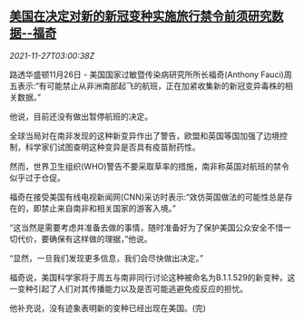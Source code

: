 <!--1637983862000-->
[美国在决定对新的新冠变种实施旅行禁令前须研究数据--福奇](https://cn.reuters.com/article/us-fauci-covid-travel-restriction-1127-idCNKBS2IC039)
------

<div><i>2021-11-27T03:00:38Z</i></div><p>路透华盛顿11月26日 - 美国国家过敏暨传染病研究所所长福奇(Anthony Fauci)周五表示:“有可能禁止从非洲南部起飞的航班，正在加紧收集新的新冠变异毒株的相关数据。”</p><p>他说，目前还没有做出暂停航班的决定。</p><p>全球当局对在南非发现的这种新变异作出了警告，欧盟和英国等国加强了边境控制，科学家们试图查明这种变异是否具有疫苗耐药性。</p><p>然而，世界卫生组织(WHO)警告不要采取草率的措施，南非称英国对航班的禁令似乎过于仓促。</p><p>福奇在接受美国有线电视新闻网(CNN)采访时表示:“效仿英国做法的可能性总是存在的，即禁止来自南非和相关国家的游客入境。”</p><p>“这当然是需要考虑并准备去做的事情，随时准备好为了保护美国公众安全不惜一切代价，要确保有这样做的理据，”他说。</p><p>“显然，一旦我们发现更多信息，我们会尽快做出决定。”</p><p>福奇说，美国科学家将于周五与南非同行讨论这种被命名为B.1.1.529的新变种，这一变种引起了人们对其传播能力以及是否可能逃避免疫反应的担忧。</p><p>他补充说，没有迹象表明新的变种已经出现在美国。(完)</p>

